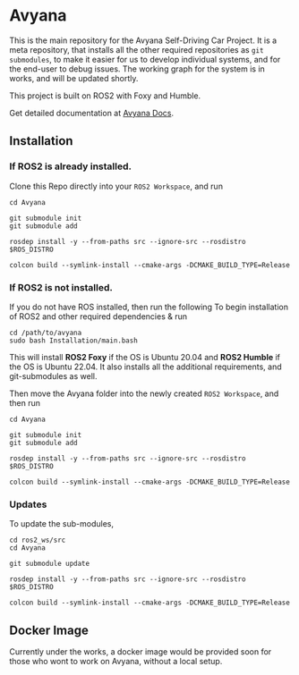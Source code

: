 # Avyana

This is the main repository for the Avyana Self-Driving Car Project. It is a meta repository, that installs all the other required repositories as `git submodules`, to make it easier for us to develop individual systems, and for the end-user to debug issues. The working graph for the system is in works, and will be updated shortly. 

This project is built on ROS2 with Foxy and Humble.

Get detailed documentation at [Avyana Docs](https://docs.avyana.tech/).

## Installation

### If ROS2 is already installed.

Clone this Repo directly into your `ROS2 Workspace`, and run

```
cd Avyana 

git submodule init
git submodule add

rosdep install -y --from-paths src --ignore-src --rosdistro $ROS_DISTRO

colcon build --symlink-install --cmake-args -DCMAKE_BUILD_TYPE=Release
```
### If ROS2 is not installed.

If you do not have ROS installed, then run the following
To begin installation of ROS2 and other required dependencies & run

``` 
cd /path/to/avyana
sudo bash Installation/main.bash
```

This will install **ROS2 Foxy** if the OS is Ubuntu 20.04 and **ROS2 Humble** if the OS is Ubuntu 22.04. It also installs all the additional requirements, and git-submodules as well. 

Then move the Avyana folder into the newly created `ROS2 Workspace`, and then run 

```
cd Avyana 

git submodule init
git submodule add

rosdep install -y --from-paths src --ignore-src --rosdistro $ROS_DISTRO

colcon build --symlink-install --cmake-args -DCMAKE_BUILD_TYPE=Release
```

### Updates

To update the sub-modules,

```
cd ros2_ws/src
cd Avyana

git submodule update

rosdep install -y --from-paths src --ignore-src --rosdistro $ROS_DISTRO

colcon build --symlink-install --cmake-args -DCMAKE_BUILD_TYPE=Release
```

## Docker Image

Currently under the works, a docker image would be provided soon for those who wont to work on Avyana, without a local setup.


